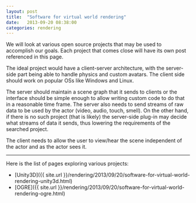 ```yaml
---
layout: post
title:  "Software for virtual world rendering"
date:   2013-09-20 08:38:00
categories: rendering
---
```


We will look at various open source projects that
may be used to accomplish our goals. Each project 
that comes close will have its own post referenced 
in this page.

The ideal project would have a client-server architecture,
with the server-side part being able to handle physics
and custom avatars. The client side should work
on popular OSs like Windows and Linux.

The server should maintain a scene graph that it sends to
clients or the interface should be simple enough to allow
writing custom code to do that in a reasonable time frame.
The server also needs to send streams of raw data
to be used by the actor (video, audio, touch, smell).
On the other hand, if there is no such project 
(that is likely) the server-side plug-in may decide what 
streams of data it sends, thus lowering the requirements of
the searched project.

The client needs to allow the user to view/hear the scene 
independent of the actor and as the actor sees it.

-------------------------------------------------------------

Here is the list of pages exploring various projects:

* [Unity3D]({{ site.url }}/rendering/2013/09/20/software-for-virtual-world-rendering-unity3d.html)
* [OGRE]({{ site.url }}/rendering/2013/09/20/software-for-virtual-world-rendering-ogre.html)

